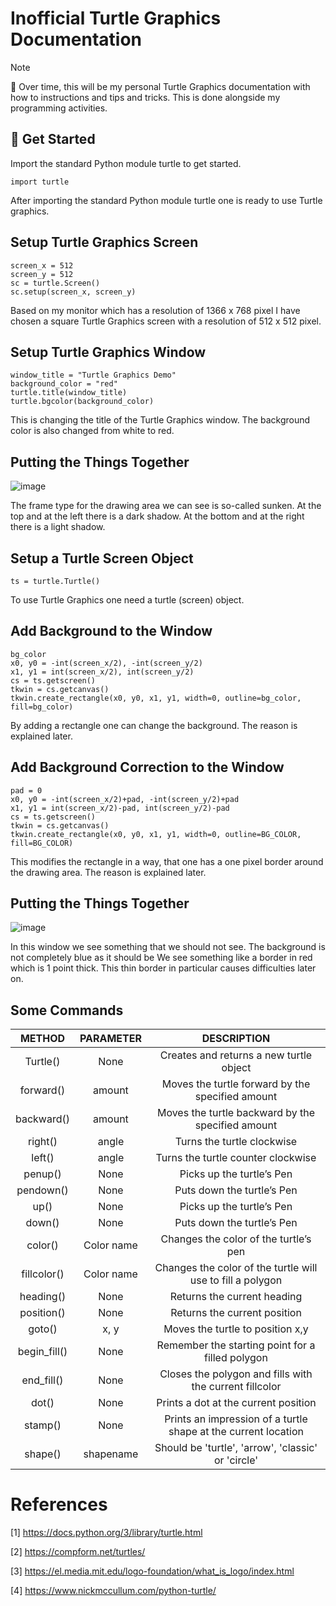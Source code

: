 # Inofficial Turtle Graphics Documentation

> [!NOTE]
> 🚧 Over time, this will be my personal Turtle Graphics
> documentation with how to instructions and tips and
> tricks. This is done alongside my programming activities.

## 🚀 Get Started

Import the standard Python module turtle to get started.

```
import turtle
```

After importing the standard Python module turtle
one is ready to use Turtle graphics.

## Setup Turtle Graphics Screen

```
screen_x = 512
screen_y = 512
sc = turtle.Screen()
sc.setup(screen_x, screen_y)
```

Based on my monitor which has a resolution of 1366 x 768 pixel
I have chosen a square Turtle Graphics screen with a resolution
of 512 x 512 pixel.

## Setup Turtle Graphics Window

```
window_title = "Turtle Graphics Demo"
background_color = "red"
turtle.title(window_title)
turtle.bgcolor(background_color)
```

This is changing the title of the Turtle Graphics window.
The background color is also changed from white to red.

## Putting the Things Together

![image](https://github.com/user-attachments/assets/04e7ac38-9bd0-4693-8eb6-115bf8442e7c)

The frame type for the drawing area we can see is so-called sunken. 
At the top and at the left there is a dark shadow. At the bottom and
at the right there is a light shadow. 

## Setup a Turtle Screen Object

```
ts = turtle.Turtle()
```

To use Turtle Graphics one need a turtle (screen) object.

## Add Background to the Window

```
bg_color
x0, y0 = -int(screen_x/2), -int(screen_y/2)
x1, y1 = int(screen_x/2), int(screen_y/2)
cs = ts.getscreen()
tkwin = cs.getcanvas()
tkwin.create_rectangle(x0, y0, x1, y1, width=0, outline=bg_color, fill=bg_color)
```

By adding a rectangle one can change the background. The reason is explained later.

## Add Background Correction to the Window

```
pad = 0
x0, y0 = -int(screen_x/2)+pad, -int(screen_y/2)+pad
x1, y1 = int(screen_x/2)-pad, int(screen_y/2)-pad
cs = ts.getscreen()
tkwin = cs.getcanvas()
tkwin.create_rectangle(x0, y0, x1, y1, width=0, outline=BG_COLOR, fill=BG_COLOR)
```
This modifies the rectangle in a way, that one has a one pixel border around the 
drawing area. The reason is explained later.

## Putting the Things Together

![image](https://github.com/user-attachments/assets/e2c6b664-2a42-40cd-bd7e-c98d6a0bbbbc)

In this window we see something that we should not see. 
The background is not completely blue as it should be We
see something like a border in red which is 1 point thick.
This thin border in particular causes difficulties later on.

## Some Commands

| METHOD       | PARAMETER  | DESCRIPTION |
| :----------: | :--------: | :---------: |
| Turtle()	    | None	      | Creates and returns a new turtle object                        |
| forward()	   | amount     |	Moves the turtle forward by the specified amount               |
| backward()	  | amount	    | Moves the turtle backward by the specified amount              |
| right()	     | angle  	   | Turns the turtle clockwise                                     |
| left()	      | angle	     | Turns the turtle counter clockwise                             |
| penup()	     | None	      | Picks up the turtle’s Pen                                      |
| pendown()	   | None	      | Puts down the turtle’s Pen                                     |
| up()	        | None	      | Picks up the turtle’s Pen                                      |
| down()	      | None	      | Puts down the turtle’s Pen                                     |
| color()	     | Color name | Changes the color of the turtle’s pen                          |
| fillcolor()  |	Color name |	Changes the color of the turtle will use to fill a polygon     |
| heading()	   | None	      | Returns the current heading                                    |
| position()	  | None	      | Returns the current position                                   |
| goto()	      | x, y	      | Moves the turtle to position x,y                               |
| begin_fill() | None 	     | Remember the starting point for a filled polygon               |
| end_fill()	  | None	      | Closes the polygon and fills with the current fillcolor        |
| dot()	       | None	      | Prints a dot at the current position                           |
| stamp()	     | None	      | Prints an impression of a turtle shape at the current location |
| shape()      | shapename	 | Should be 'turtle', 'arrow', 'classic' or 'circle'             |

# References

[1] https://docs.python.org/3/library/turtle.html

[2] https://compform.net/turtles/

[3] https://el.media.mit.edu/logo-foundation/what_is_logo/index.html

[4] https://www.nickmccullum.com/python-turtle/

 
